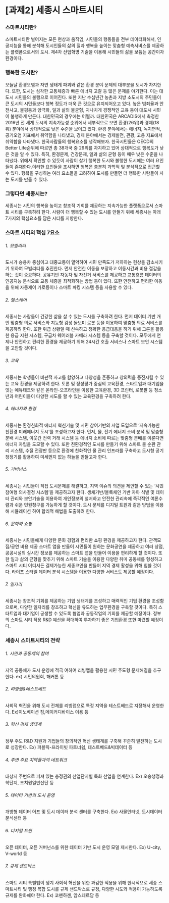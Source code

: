# [과제2] 세종시 스마트시티

### **스마트시티란?**
스마트시티란 벌어지는 모든 현상과 움직임, 시민들의 행동들을 전부 데이터화해서, 인공지능을 통해 분석해 도시인들의 삶의 질과 행복을 높이는 맞춤형 예측서비스를 제공하는 플랫폼으로서의 도시. 제4차 산업혁명 기술을 이용해 시민들의 삶을 보듬는 공간이자 환경이다.  

### **행복한 도시란?**
오늘날 환경오염과 자연 생태계 파괴와 같은 환경 분야 문제의 대부분을 도시가 차지한다. 또한, 도시는 심각한 교통체증과 빠른 에너지 고갈 등 많은 문제를 야기한다. 이는 대도시 시민들의 불행으로 이어진다. 또한 지난 수십년간 농촌과 지방 소도시의 주민들이 큰 도시의 시민들보다 행복 정도가 더욱 큰 것으로 유지되어오고 있다. 높은 범죄율과 안전사고, 불평등과 양극화, 일과 삶의 불균형, 지나치게 경쟁적인 교육 등이 대도시 시민이 불행하게 만든다. 
대한민국의 경우에는 어떨까. 대한민국은 ARCADIS에서 측정한 2016년 전 세계 도시의 지속가능성 순위에서 세부적으로 보면 환경(26위)과 경제(18위) 분야에서 상대적으로 낮은 수준을 보이고 있다. 환경 분야에서는 에너지, 녹지면적, 공기오염 지표에서 취약함을 나타냈고, 경제 분야에서는 경제발전, 관광, 고용 지표에서 취약함을 나타냈다. 한국사람들의 행복요소를 생각해보자. 한국시민들은 OECD의 Better Life순위에 따르면 총 38개국 중 29위를 차지하고 있어 상대적으로 행복도가 낮은 것을 알 수 있다. 특히, 환경문제, 건강문제, 일과 삶의 균형 등이 매우 낮은 수준을 나타냈다. 
위에서 확인할 수 있듯이 사람이 살기 행복한 도시와 불행한 도시에는 여러 요인들이 존재한다.이러한 요인들을 조사하면 행복은 충분히 과학적 및 분석적으로 접근할 수 있다. 행복을 구성하는 여러 요소들을 고려하여 도시를 만들면 더 행복한 사람들이 사는 도시를 만들 수 있다. 

### 그렇다면 세종시는?
세종시는 시민의 행복을 높이고 창조적 기회를 제공하는 지속가능한 플랫폼으로서 스마트 시티를 구축하려 한다. 사람이 더 행복할 수 있는 도시를 만들기 위해 세종시는 아래 7가지의 핵심요소를 담은 시티를 지향한다. 

### 스마트 시티의 핵심 7요소
###### 1.	모빌리티  
도시가 승용차 중심이고 대중교통이 열악하여 시민 만족도가 저하하는 현상을 감소시키기 위하여 모빌리티를 추진한다. 먼저 안전한 이동을 보장하고 이동시간과 비용 절감을 하는 것이 중요하다. 공유기반 자동차 및 자전거 서비스를 제공하고 교통흐름 데이터의 인공지능 분석으로 교통 체증을 최적화하는 방법 등이 있다. 또한 안전하고 편리한 이동을 위해 자동제어 가로등이나 스마트 파킹 시스템 등을 사용할 수 있다.   
###### 2.	헬스케어  
세종시는 사람들이 건강한 삶을 살 수 있는 도시를 구축하려 한다. 먼저 데이터 기반 개인 맞춤형 의료 서비스와 지능형 감성 돌보미 로봇 등을 이용하여 맞춤형 의료 서비스를 제공하려 한다. 또한 위급 상황일 때 신속하고 정확한 응급대응을 하기 위해 그론을 활용한 응급 지원 시스템, 구급차 웨어러블 카메라 시스템 등을 구축할 것이다. 모두에게 언제나 안전하고 편리한 환경을 제공하기 위해 24시간 호출 서비스나 스마트 보안 시스템을 고안할 것이다.   
###### 3.	교육  
세종시는 학생들이 비판적 사고를 함양하고 다양성을 존중하고 창의력을 증진시킬 수 있는 교육 환경을 제공하려 한다. 토론 및 정성평가 중심의 교육환경, 스타트업과 대기업을 잇는 에듀테크와 같은 온라인-오프라인을 이용한 교육환경, 3D 프린터, 로봇팔 등 청소년과 어린이들이 다양한 시도를 할 수 있는 교육환경을 구축하려 한다.   
###### 4.	에너지와 환경  
세종시는 환경친화적 에너지 혁신기술 및 시민 참여기반의 사업 도입으로 ‘지속가능한 친환경 미래에너지 도시’를 조성하고자 한다. 먼저, 물, 전기 에너지 소비 분석 및 맞춤형 분배 시스템, 이웃간 전력 거래 시스템 등 에너지 소비에 따르는 맞춤형 분배를 이룬다면 에너지 자립을 도모할 수 있다. 또한 친환경적인 도시를 만들기 위해 스마트 물 순환 관리 시스템, 수질 전광판 등으로 환경에 친화적인 물 관리 인프라를 구축하고 도시형 공기 청정기를 활용하여 미세먼지 없는 하늘을 만들고자 한다.   
###### 5.	거버넌스  
세종시는 시민들이 직접 도시문제를 해결하고, 지역 이슈의 의견을 제안할 수 있는 ‘시민 참여형 의사결정 시스템’을 제공하고자 한다. 생체기반/블록체인 기반 자아 식별 및 데이터 관리와 보안기술을 이용하여 개인정보의 철저하고 안전한 관리속에 즉각적인 여론수렴과 쉬운 민원청구를 가능하게 할 것이다. 도시 문제를 디지털 트윈과 같은 방법을 이용해 시뮬레이션 하여 합리적 해법을 도출하려 한다.    
###### 6.	문화와 쇼핑  
세종시는 시민들에게 다양한 문화 경험과 편리한 쇼핑 환경을 제공하고자 한다. 관객모집/공연 비용 제공 스마트 앱을 만들어 시민들이 원하는 문화공연을 제공하고 여러 상점, 공공시설의 실시간 정보를 제공하는 스마트 앱을 만들어 이용을 편리하게 할 것이다. 또한 일과 삶의 균형을 맞추기 위해 스마트 기술을 이용한 다양한 취미 공동체를 형성하고 스마트 시티 어디서든 결제가능한 세종코인을 만들어 지역 경제 활성을 위해 힘쓸 것이다. 라이프 스타일 데이터 분석 시스템을 이용한 다양한 서비스도 제공할 예정이다.   
###### 7.	일자리  
세종시는 창조적 기회를 제공하는 기업 생태계를 조성하고 매력적인 기업 환경을 조성함으로써, 다양한 일자리를 창조하고 혁신을 유도하는 업무환경을 구축할 것이다. 특히 스타트업과 대기업이 공생할 수 있도록 협업과 공동작업의 기회를 제공할 예정이다. 정부의 스마트 시티 적용 R&D 예산을 확대하여 투자하기 좋은 기업환경 또한 마련할 예정이다.   
### 세종시 스마트시티의 전략
###### 1.	시민과 공동체의 참여  
지역 공동체가 도시 운영에 적극 여하여 리빙랩을 활용한 시민 주도형 문제해결을 추구한다. ex) 시민의원회, 해커톤 등  
###### 2.	리빙랩&테스트베드  
사회적 혁진을 위해 도시 전체를 리빙랩으로 특정 지역을 테스트베드로 지정해서 운영한다.  Ex)이노베이션 짐,메이커디바이스 이용 등  
###### 3.	혁신 경제 생태계  
정부 주도 R&D 지원과 기업들의 창의적인 혁신 생태계를 구축해 꾸준히 발전하는 도시로 성장한다. Ex) 퍼블릭-프라이빗 파트너쉽, 테스트베드&빅데이터 등  
###### 4.	주변 주요 지역들과의 네트워크  
대상지 주변으로 퍼져 있는 충정권의 산업단지별 특화 산업을 연계한다. Ex) 오송생명과학단지, 조치원일반산단 등  
###### 5.	데이터 기반의 도시 운영  
개방형 데이터 어프 및 도시 데이터 분석 센터를 구축한다. Ex) 사물인터넷, 도시데이터 분석센터 등  
###### 6.	디지털 트윈  
오픈 데이터, 오픈 거버넌스를 위한 데이터 기반 도시 운영 모델 제시한다. Ex) U-city, V-world 등  
###### 7.	규제 샌드박스  
스마트 시티 특별법이 생겨 사회적 혁신을 위한 과감한 적용을 위해 한시적으로 세종 스마트시티 및 행정 복합 도시를 규제 샌드박스로 규정, 다양한 시도와 적용이 가능하도록 규제를 완화해야 한다. Ex) 코펜하겐, 암스테르담 등  

